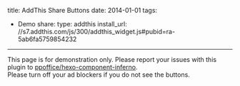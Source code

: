 title: AddThis Share Buttons
date: 2014-01-01
tags:
- Demo
share:
    type: addthis
    install_url: //s7.addthis.com/js/300/addthis_widget.js#pubid=ra-5ab6fa5759854232
---

<article class="message message-immersive is-warning">
<div class="message-body">
<i class="fas fa-exclamation-triangle mr-2"></i>
This page is for demonstration only.
Please report your issues with this plugin to 
<a href="https://github.com/ppoffice/hexo-component-inferno">ppoffice/hexo-component-inferno</a>.
</div>
</article>

<article class="message message-immersive is-primary">
<div class="message-body">
<i class="fas fa-info-circle mr-2"></i>
Please turn off your ad blockers if you do not see the buttons.
</div>
</article>
